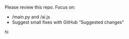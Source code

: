 Please review this repo. Focus on:
- /main.py and /ai.js
- Suggest small fixes with GitHub “Suggested changes"

hi 
